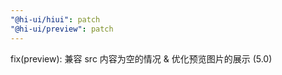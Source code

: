 ```yaml
---
"@hi-ui/hiui": patch
"@hi-ui/preview": patch
---
```


fix(preview): 兼容 src 内容为空的情况 & 优化预览图片的展示 (5.0)
